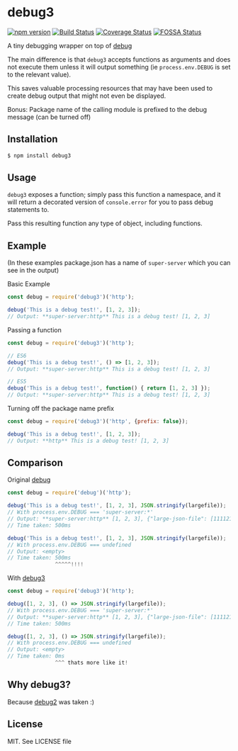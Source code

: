 # debug3

[![npm version](https://badge.fury.io/js/debug3.svg)](https://badge.fury.io/js/debug3) [![Build Status](https://travis-ci.org/nulllines/debug3.svg?branch=master)](https://travis-ci.org/nulllines/debug3) [![Coverage Status](https://coveralls.io/repos/github/nulllines/debug3/badge.svg?branch=master)](https://coveralls.io/github/nulllines/debug3?branch=master) [![FOSSA Status](https://app.fossa.io/api/projects/git%2Bhttps%3A%2F%2Fgithub.com%2Fnulllines%2Fdebug3.svg?type=shield)](https://app.fossa.io/projects/git%2Bhttps%3A%2F%2Fgithub.com%2Fnulllines%2Fdebug3?ref=badge_shield)


A tiny debugging wrapper on top of [debug](https://www.npmjs.com/package/debug)

The main difference is that `debug3` accepts functions as arguments and does not execute them unless it will output something (ie `process.env.DEBUG` is set to the relevant value). 
 
This saves valuable processing resources that may have been used to create  debug output that might not even be displayed.
 
Bonus: Package name of the calling module is prefixed to the debug message (can be turned off) 

## Installation

```bash
$ npm install debug3
```

## Usage

`debug3` exposes a function; simply pass this function a namespace, and it will return a decorated version of `console.error` for you to pass debug statements to.

Pass this resulting function any type of object, including functions.

## Example

(In these examples package.json has a name of `super-server` which you can see in the output)

Basic Example

```js
const debug = require('debug3')('http');

debug('This is a debug test!', [1, 2, 3]);
// Output: **super-server:http** This is a debug test! [1, 2, 3]

```

Passing a function

```js
const debug = require('debug3')('http');

// ES6
debug('This is a debug test!', () => [1, 2, 3]);
// Output: **super-server:http** This is a debug test! [1, 2, 3]

// ES5
debug('This is a debug test!', function() { return [1, 2, 3] });
// Output: **super-server:http** This is a debug test! [1, 2, 3]

```

Turning off the package name prefix

```js
const debug = require('debug3')('http', {prefix: false});

debug('This is a debug test!', [1, 2, 3]);
// Output: **http** This is a debug test! [1, 2, 3]

```

## Comparison 

Original [debug](https://www.npmjs.com/package/debug)

```js
const debug = require('debug')('http');

debug('This is a debug test!', [1, 2, 3], JSON.stringify(largefile));
// With process.env.DEBUG === 'super-server:*'
// Output: **super-server:http** [1, 2, 3], {"large-json-file": [1111212,2232323,4435353....
// Time taken: 500ms

debug('This is a debug test!', [1, 2, 3], JSON.stringify(largefile));
// With process.env.DEBUG === undefined
// Output: <empty>
// Time taken: 500ms
               ^^^^^!!!!

```

With [debug3](https://www.npmjs.com/package/debug3)
 
```js
const debug = require('debug3')('http');

debug([1, 2, 3], () => JSON.stringify(largefile));
// With process.env.DEBUG === 'super-server:*'
// Output: **super-server:http** [1, 2, 3], {"large-json-file": [1111212,2232323,4435353....
// Time taken: 500ms

debug([1, 2, 3], () => JSON.stringify(largefile));
// With process.env.DEBUG === undefined
// Output: <empty>
// Time taken: 0ms
               ^^^ thats more like it!

```





## Why debug3?
 
Because [debug2](https://www.npmjs.com/package/debug2) was taken :)

## License

MIT. See LICENSE file
